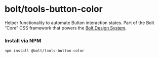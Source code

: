# bolt/tools-button-color
Helper functionality to automate Button interaction states. Part of the Bolt “Core” CSS framework that powers the [Bolt Design System](https://www.boltdesignsystem.com).

### Install via NPM
```
npm install @bolt/tools-button-color
```

